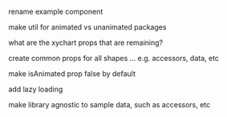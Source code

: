 rename example component

make util for animated vs unanimated packages

what are the xychart props that are remaining?

create common props for all shapes ... e.g. accessors, data, etc

make isAnimated prop false by default

add lazy loading

make library agnostic to sample data, such as accessors, etc
